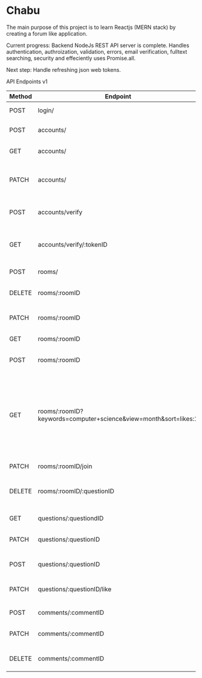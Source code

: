 # Chabu
The main purpose of this project is to learn Reactjs (MERN stack) by creating a forum like application. 

Current progress: 
Backend NodeJs REST API server is complete. Handles authentication, authroization, validation, errors, email verification,
fulltext searching, security and effeciently uses Promise.all.  

Next step: 
Handle refreshing json web tokens.


API Endpoints v1

| Method 	| Endpoint                                                     	| Description                                                                                                  	|
|--------	|--------------------------------------------------------------	|--------------------------------------------------------------------------------------------------------------	|
| POST   	| login/                                                       	| authenticate account                                                                                         	|
|        	|                                                              	|                                                                                                              	|
| POST   	| accounts/                                                    	| create new account                                                                                           	|
| GET    	| accounts/                                                    	| get current account settings                                                                                 	|
| PATCH  	| accounts/                                                    	| update current account settings                                                                              	|
| POST   	| accounts/verify                                              	| send email verification to current account                                                                   	|
| GET    	| accounts/verify/:tokenID                                     	| add verified email to current account                                                                        	|
|        	|                                                              	|                                                                                                              	|
| POST   	| rooms/                                                       	| create new room                                                                                              	|
| DELETE 	| rooms/:roomID                                                	| delete specific room                                                                                         	|
| PATCH  	| rooms/:roomID                                                	| update specific room                                                                                         	|
| GET    	| rooms/:roomID                                                	| get specific room                                                                                            	|
| POST   	| rooms/:roomID                                                	| create new question in a room                                                                                	|
| GET    	| rooms/:roomID?keywords=computer+science&view=month&sort=likes:1 	| filter and sort questions within room by keywords in title, view by week or month, sort results by any field 	|
| PATCH  	| rooms/:roomID/join                                           	| join or leave a room                                                                                         	|
| DELETE 	| rooms/:roomID/:questionID                                    	| delete specific question from a room                                                                         	|
|        	|                                                              	|                                                                                                              	|
| GET    	| questions/:questiondID                                       	| get specific question                                                                                        	|
| PATCH  	| questions/:questionID                                        	| update specific question                                                                                     	|
| POST   	| questions/:questionID                                        	| create new comment on question                                                                               	|
| PATCH  	| questions/:questionID/like                                   	| like or unlike a question                                                                                    	|
|        	|                                                              	|                                                                                                              	|
| POST   	| comments/:commentID                                          	| reply to a comment                                                                                           	|
| PATCH  	| comments/:commentID                                          	| update specific comment                                                                                      	|
| DELETE 	| comments/:commentID                                          	| delete specific comment                                                                                      	|
